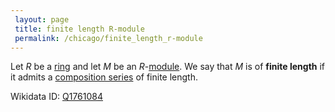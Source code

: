 ```yaml
---
 layout: page
 title: finite length R-module
 permalink: /chicago/finite_length_r-module
---
```

Let $R$ be a [ring](https://mathgloss.github.io/MathGloss/chicago/ring) and let $M$ be an $R$-[module](https://mathgloss.github.io/MathGloss/chicago/module_over_a_ring). We say that $M$ is of **finite length** if it admits a [composition series](https://mathgloss.github.io/MathGloss/chicago/composition_series_of_a_module) of finite length.

Wikidata ID: [Q1761084](https://www.wikidata.org/wiki/Q1761084)